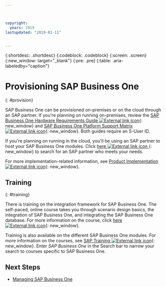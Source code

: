 ```yaml
---



copyright:
  years: 2019
lastupdated: "2019-01-11"


---
```


{:shortdesc: .shortdesc}
{:codeblock: .codeblock}
{:screen: .screen}
{:new_window: target="_blank"}
{:pre: .pre}
{:table: .aria-labeledby="caption"}

# Provisioning SAP Business One
{: #provision}

SAP Business One can be provisioned on-premises or on the cloud through an SAP partner. If you're planning on running on-premises, review the [SAP Business One Hardware Requirements Guide ![External link icon](../../icons/launch-glyph.svg "External link icon")](https://accounts.sap.com/saml2/idp/sso/accounts.sap.com){: new_window} and [SAP Business One Platform Support Matrix ![External link icon](../../icons/launch-glyph.svg "External link icon")](https://accounts.sap.com/saml2/idp/sso/accounts.sap.com){: new_window}. Both guides require an S-User ID.

If you're planning on running in the cloud, you'll be using an SAP partner to host your SAP Business One modules. Click [here ![External link icon](../../icons/launch-glyph.svg "External link icon") ](https://partneredge.sap.com/content/partnerfinder/search.html#/search/results?itemsPerPage=10&partnerproducts=scm_v_ss5_sol1&scm_is_solution_authorized=1&sortBy=shortname&sortOrder=asc){: new_window} to search for an SAP partner who meets your needs.

For more implementation-related information, see [Product Implementation ![External link icon](../../icons/launch-glyph.svg "External link icon")](https://www.sap.com/products/business-one/implementation.html){: new_window}.

## Training
{: #training}

There is training on the integration framework for SAP Business One. The self-paced, online course takes you through scenario design basics, the integration of SAP Business One, and integrating the SAP Business One database. For more information on the course, click [here ![External link icon](../../icons/launch-glyph.svg "External link icon")](https://open.sap.com/courses/ifb1){: new_window}.

Training is also available on the different SAP Business One modules. For more information on the courses, see [SAP Training ![External link icon](../../icons/launch-glyph.svg "External link icon")](https://training.sap.com/search?filters%5Btraining_path%5D%5BTraining+Path%5D=on&q=){: new_window}. Enter *SAP Business One* in the Search bar to narrow your search to courses specific to SAP Business One.

## Next Steps

* [Managing SAP Business One](/docs/infrastructure/sap-b1/b1-manage.html#manage)
